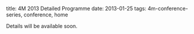 title: 4M 2013 Detailed Programme
date: 2013-01-25 
tags: 4m-conference-series, conference, home


Details will be available soon.